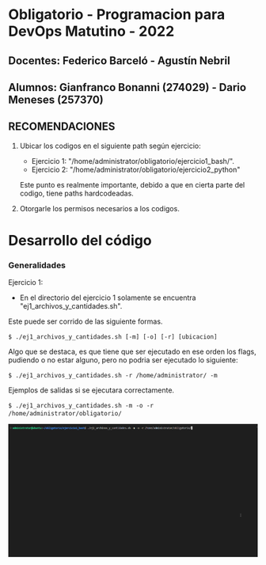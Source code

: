 # Obligatorio - Programacion para DevOps Matutino - 2022
## Docentes: Federico Barceló - Agustín Nebril
## Alumnos: Gianfranco Bonanni (274029) - Dario Meneses (257370)

## RECOMENDACIONES

1. Ubicar los codigos en el siguiente path según ejercicio: 
     - Ejercicio 1: "/home/administrator/obligatorio/ejercicio1_bash/".
     - Ejercicio 2: "/home/administrator/obligatorio/ejercicio2_python"
     
     Este punto es realmente importante, debido a que en cierta parte del codigo, tiene paths hardcodeadas.
2. Otorgarle los permisos necesarios a los codigos. 

# Desarrollo del código 

### Generalidades

Ejercicio 1:

- En el directorio del ejercicio 1 solamente se encuentra "ej1_archivos_y_cantidades.sh". 

Este puede ser corrido de las siguiente formas.

    $ ./ej1_archivos_y_cantidades.sh [-m] [-o] [-r] [ubicacion]

Algo que se destaca, es que tiene que ser ejecutado en ese orden los flags, pudiendo o no estar alguno, pero no podria ser ejecutado lo siguiente:

    $ ./ej1_archivos_y_cantidades.sh -r /home/administrator/ -m

Ejemplos de salidas si se ejecutara correctamente.

    $ ./ej1_archivos_y_cantidades.sh -m -o -r /home/administrator/obligatorio/ 

![Animation](https://github.com/GianfrancoB23/obligatorioDevOps/blob/main/gifs/bash/ej1_sinError.gif?raw=true)

